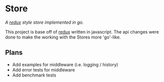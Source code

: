 # Store
*A [redux](http://redux.js.org/) style store implemented in go.*

This project is base off of [redux](http://redux.js.org/docs/introduction/CoreConcepts.html) written in javascript.
The api changes were done to make the working with the Stores more 'go'-like.

## Plans
- Add examples for middleware (i.e. logging / history)
- Add error tests for middleware
- Add benchmark tests
